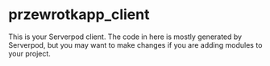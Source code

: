 # przewrotkapp_client

This is your Serverpod client. The code in here is mostly generated by
Serverpod, but you may want to make changes if you are adding modules to your
project.
